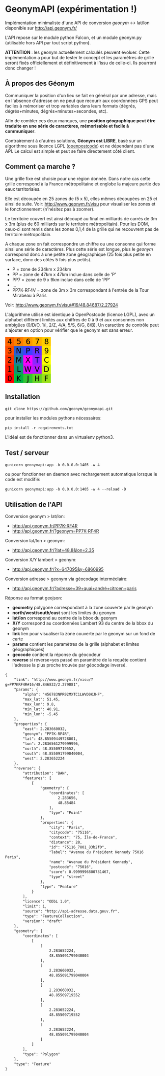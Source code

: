 # GeonymAPI (expérimentation !)

Implémentation minimaliste d'une API de conversion *geonym* <-> lat/lon disponible sur http://api.geonym.fr/

L'API repose sur le module python Falcon, et un module geonym.py (utilisable hors API par tout script python).

**ATTENTION** : les geonym actuellement calculés peuvent évoluer. Cette implémentation a pour but de tester le concept et les paramètres de grille seront fixés officiellement et définitivement à l'issu de celle-ci. Ils pourront donc changer !


## À propos des Géonym

Communiquer la position d'un lieu se fait en général par une adresse, mais en l'absence d'adresse on ne peut que recourir aux coordonnées GPS peut faciles à mémoriser et trop variables dans leurs formats (dégrés, dégrés+minutes, dégrés+minutes+secondes, etc).

Afin de combler ces deux manques, une **position géographique peut être traduite en une série de caractères, mémorisable et facile à communiquer**.

Contrairement à d'autres solutions, **Géonym est LIBRE**, basé sur un algorithme sous licence LGPL ([openpostcode](http://www.openpostcode.org)) et ne dépendant pas d'une API. Le calcul est simple et peut se faire directement côté client.


## Comment ça marche ?

Une grille fixe est choisie pour une région donnée. Dans notre cas cette grille correspond à la France métropolitaine et englobe la majeure partie des eaux territoriales.

Elle est découpée en 25 zones de (5 x 5), elles mêmes découpées en 25 et ainsi de suite. Voir: http://www.geonym.fr/visu pour visualiser les zones et le fonctionnement (n'hésitez pas à zoomer).

Le territoire couvert est ainsi découpé au final en milliards de carrés de 3m x 3m (plus de 60 milliards sur le territoire métropolitain). Pour les DOM, ceux-ci sont remis dans les zones 0,1,4 de la grille qui ne recouvrent pas de territoire métropolitain.

A chaque zone on fait correspondre un chiffre ou une consonne qui forme ainsi une série de caractères. Plus cette série est longue, plus le *geonym* correspond donc à une petite zone géographique (25 fois plus petite en surface, donc des côtés 5 fois plus petits).

- P = zone de 234km x 234km
- PP = zone de 47km x 47km inclue dans celle de 'P'
- PP7 = zone de 9 x 9km inclue dans celle de 'PP'
- ...
- PP7K-RF4V = zone de 3m x 3m correspondant à l'entrée de la Tour Mirabeau à Paris

Voir: http://www.geonym.fr/visu/#19/48.84687/2.27924

L'algorithme utilisé est identique à OpenPostcode (licence LGPL), avec un alphabet différent limités aux chiffres de 0 à 9 et aux consonnes non ambigües (0/D/O, 1/I, 2/Z, 4/A, 5/S, 6/G, 8/B). Un caractère de contrôle peut s'ajouter en option pour vérifier que le geonym est sans erreur.

![Alphabet geonym et répartition en spirale](https://raw.githubusercontent.com/geonym/visugeonym/master/img/geonym_small.png)


## Installation

`git clone https://github.com/geonym/geonymapi.git`

pour installer les modules pythons nécessaires:

`pip install -r requirements.txt`

L'idéal est de fonctionner dans un virtualenv python3.


## Test / serveur

`gunicorn geonymapi:app -b 0.0.0.0:1405 -w 4`

ou pour fonctionner en daemon avec rechargement automatique lorsque le code est modifié:

`gunicorn geonymapi:app -b 0.0.0.0:1405 -w 4 --reload -D`


## Utilisation de l'API

Conversion geonym > lat/lon:
- http://api.geonym.fr/PP7K-RF4R
- http://api.geonym.fr/?geonym=PP7K-RF4R

Conversion lat/lon > geonym:
- http://api.geonym.fr/?lat=48.8&lon=2.35

Conversion X/Y lambert > geonym:
- http://api.geonym.fr/?x=647095&y=6860995

Conversion adresse > geonym via géocodage intermédiaire:
- http://api.geonym.fr/?adresse=39+quai+andré+citroen+paris

Réponse au format geojson:
- **geometry** polygone correspondant à la zone couverte par le geonym
- **north/west/south/east** sont les limites du geonym
- **lat/lon** correspond au centre de la bbox du geonym
- **X/Y** correspond au coordonnées Lambert 93 du centre de la bbox du geonym
- **link** lien pour visualiser la zone couverte par le geonym sur un fond de carte
- **params** contient les paramètres de la grille (alphabet et limites géographiques)
- **geocode** contient la réponse du géocodeur
- **reverse** si reverse=yes passé en paramètre de la requête contient l'adresse la plus proche trouvée par géocodage inversé.

```
{
    "link": "http://www.geonym.fr/visu/?g=PP7KRF4R#16/48.846832/2.279081",
    "params": {
        "alpha": "456783NPR92MXTC1LWVD0KJHF",
        "max_lat": 51.45,
        "max_lon": 9.8,
        "min_lat": 40.91,
        "min_lon": -5.45
    },
    "properties": {
        "east": 2.283660032,
        "geonym": "PP7K-RF4R",
        "lat": 48.85509449728001,
        "lon": 2.2836561279999996,
        "north": 48.85509719552,
        "south": 48.855091799040004,
        "west": 2.283652224
    },
    "reverse": {
        "attribution": "BAN",
        "features": [
            {
                "geometry": {
                    "coordinates": [
                        2.283656,
                        48.85484
                    ],
                    "type": "Point"
                },
                "properties": {
                    "city": "Paris",
                    "citycode": "75116",
                    "context": "75, Île-de-France",
                    "distance": 28,
                    "id": "75116_7801_83b2f0",
                    "label": "Avenue du Président Kennedy 75016 Paris",
                    "name": "Avenue du Président Kennedy",
                    "postcode": "75016",
                    "score": 0.9999996800731467,
                    "type": "street"
                },
                "type": "Feature"
            }
        ],
        "licence": "ODbL 1.0",
        "limit": 1,
        "source": "http://api-adresse.data.gouv.fr",
        "type": "FeatureCollection",
        "version": "draft"
    },
    "geometry": {
        "coordinates": [
            [
                [
                    2.283652224,
                    48.855091799040004
                ],
                [
                    2.283660032,
                    48.855091799040004
                ],
                [
                    2.283660032,
                    48.85509719552
                ],
                [
                    2.283652224,
                    48.85509719552
                ],
                [
                    2.283652224,
                    48.855091799040004
                ]
            ]
        ],
        "type": "Polygon"
    },
    "type": "Feature"
}
```
